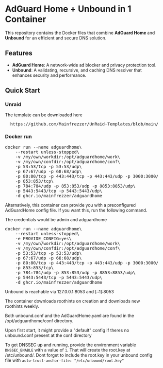 # AdGuard Home + Unbound in 1 Container

This repository contains the Docker files that combine **AdGuard Home** and **Unbound** for an efficient and secure DNS solution. 

## Features
- **AdGuard Home**: A network-wide ad blocker and privacy protection tool.
- **Unbound**: A validating, recursive, and caching DNS resolver that enhances security and performance.

## Quick Start

### Unraid
The template can be downloaded here
<pre>
  https://github.com/Mainfrezzer/UnRaid-Templates/blob/main/AdGuard-Home-Unbound.xml
</pre>

### Docker run
<pre>
docker run --name adguardhome\
    --restart unless-stopped\
    -v /my/own/workdir:/opt/adguardhome/work\
    -v /my/own/confdir:/opt/adguardhome/conf\
    -p 53:53/tcp -p 53:53/udp\
    -p 67:67/udp -p 68:68/udp\
    -p 80:80/tcp -p 443:443/tcp -p 443:443/udp -p 3000:3000/tcp\
    -p 853:853/tcp\
    -p 784:784/udp -p 853:853/udp -p 8853:8853/udp\
    -p 5443:5443/tcp -p 5443:5443/udp\
    -d ghcr.io/mainfrezzer/adguardhome
</pre>

Alternatively, this container can provide you with a preconfigured AdGuardHome config file. If you want this, run the following command.

The credentials would be admin and adguardhome
<pre>
docker run --name adguardhome\
    --restart unless-stopped\
    -e PROVIDE_CONFIG=yes\
    -v /my/own/workdir:/opt/adguardhome/work\
    -v /my/own/confdir:/opt/adguardhome/conf\
    -p 53:53/tcp -p 53:53/udp\
    -p 67:67/udp -p 68:68/udp\
    -p 80:80/tcp -p 443:443/tcp -p 443:443/udp -p 3000:3000/tcp\
    -p 853:853/tcp\
    -p 784:784/udp -p 853:853/udp -p 8853:8853/udp\
    -p 5443:5443/tcp -p 5443:5443/udp\
    -d ghcr.io/mainfrezzer/adguardhome
</pre>

Unbound is reachable via 127.0.0.1:8053 and [::1]:8053


The container downloads roothints on creation and downloads new roothints weekly.

Both unbound.conf and the AdGuardHome.yaml are found in the /opt/adguardhome/conf directory.

Upon first start, it might provide a "default" config if theres no unbound.conf present at the conf directory

To get DNSSEC up and running, provide the environment variable `DNSSEC_ENABLE` with a value of `1`. That will create the root.key at /etc/unbound/.
Dont forget to include the root.key in your unbound config file with `auto-trust-anchor-file: "/etc/unbound/root.key"`
